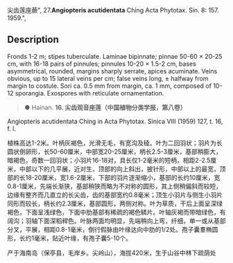 尖齿莲座蕨",
27.**Angiopteris acutidentata** Ching Acta Phytotax. Sin. 8: 157. 1959.",

## Description
Fronds 1-2 m; stipes tuberculate. Laminae bipinnate; pinnae 50-60 × 20-25 cm, with 16-18 pairs of pinnules; pinnules 10-20 × 1.5-2 cm, bases asymmetrical, rounded, margins sharply serrate, apices acuminate. Veins obvious, up to 15 lateral veins per cm; false veins long, ± halfway from margin to costule. Sori ca. 0.5 mm from margin, ca. 1 mm, composed of 10-12 sporangia. Exospores with reticulate ornamentation.

> ● Hainan.
**16. 尖齿观音座莲（中国植物分类学报，第八卷）**

Angiopteris acutidentata Ching in Acta Phytotax. Sinica VIII (1959) 127, t. 16, f. l.

植株高达1-2米。叶柄灰褐色，光滑无毛，有宽沟及稜。叶为二回羽状；羽片为长圆状倒卵形，长50-60厘米，中部宽20-25厘米，柄长2.5-3厘米，基部稍膨大，暗褐色，奇数一回羽状；小羽片16-18对，具长仅1-2毫米的短柄，相距2-2.5厘米，中部以下的几平展，近对生，顶部的向上斜出，披针形，中部以上的最宽，顶部的长18-20厘米，宽1.6-2厘米，下部的羽片逐渐缩小，基部的长约10厘米，宽0.8-1厘米，先端长渐狭，基部稍狭而略为不对称的圆形，其上侧稍偏斜而较短，边缘有整齐而几直立的长尖齿，齿的基部宽约0.8毫米；顶生小羽片与侧生小羽片同形而较长，柄长约2.3厘米，基部圆形，两侧对称。叶为草质，干后上面呈深绿褐色，下面呈浅绿色，下面中肋基部有稀疏的褐色鳞片。叶轴灰褐而带暗绿色，有阔沟；羽轴下面深稻稈色。叶脉两面均明显，先端稍向上弯，纤细，单一或从基部分叉，平展，相距0.8-1毫米，倒行假脉由叶缘达向中肋的1/2处。孢子囊羣椭圆形，长约1毫米，贴近叶缘，有孢子囊5-10个。

产于海南岛（保亭县，毛岸乡。尖岭山），海拔420米，生于山谷中林下疏荫处
